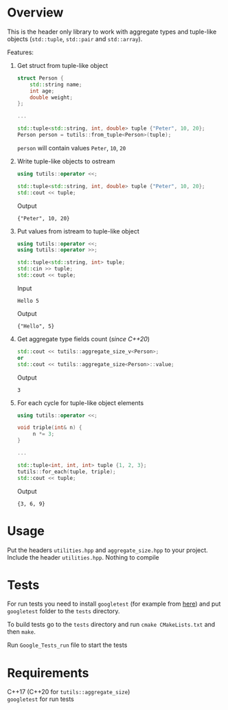 # Overview
This is the header only library to work with aggregate types and tuple-like objects (`std::tuple`, `std::pair` and `std::array`).

Features:
1. Get struct from tuple-like object 
    ```c++
    struct Person {
        std::string name;
        int age;
        double weight;
    };
    
    ...
    
    std::tuple<std::string, int, double> tuple {"Peter", 10, 20};
    Person person = tutils::from_tuple<Person>(tuple);
    ```
   `person` will contain values `Peter`, `10`, `20`


2. Write tuple-like objects to ostream
   ```c++
   using tutils::operator <<;

   std::tuple<std::string, int, double> tuple {"Peter", 10, 20};
   std::cout << tuple;
   ```
   Output
   ```
   {"Peter", 10, 20}
   ```
   
3. Put values from istream to tuple-like object
   ```c++
   using tutils::operator <<;
   using tutils::operator >>;
   
   std::tuple<std::string, int> tuple;
   std::cin >> tuple;
   std::cout << tuple;
   ```
   Input
   ```
   Hello 5
   ```
   
   Output
   
   ```
   {"Hello", 5}
   ```
   
4. Get aggregate type fields count (*since C++20*)
   ```c++
   std::cout << tutils::aggregate_size_v<Person>;
   or
   std::cout << tutils::aggregate_size<Person>::value;
   ```
   Output
   ```
   3
   ```
   
5. For each cycle for tuple-like object elements
   ```c++
   using tutils::operator <<;
   
   void triple(int& n) {
        n *= 3;
   } 
   
   ...
   
   std::tuple<int, int, int> tuple {1, 2, 3};
   tutils::for_each(tuple, triple);
   std::cout << tuple;
   ```
   
   Output
   ```
   {3, 6, 9}
   ```

# Usage
Put the headers `utilities.hpp` and `aggregate_size.hpp` to your project. Include the header `utilities.hpp`. Nothing to compile

# Tests
For run tests you need to install `googletest` (for example from [here](https://github.com/google/googletest)) and put
`googletest` folder to the `tests` directory.

To build tests go to the `tests` directory and run `cmake CMakeLists.txt` and then `make`.

Run `Google_Tests_run` file to start the tests

# Requirements
C++17 (C++20 for `tutils::aggregate_size`) \
`googletest` for run tests

